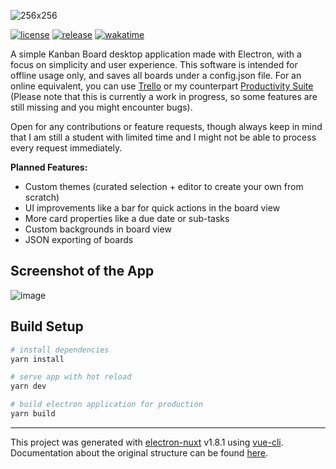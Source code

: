 ![256x256](https://user-images.githubusercontent.com/57040351/163876968-650582f9-1b15-42b3-88f9-80418ddcd840.png)


[![license](https://img.shields.io/github/license/trobonox/kanban-electron?style=flat)](https://opensource.org/licenses/MIT)
[![release](https://img.shields.io/github/v/release/trobonox/kanban-electron)](https://github.com/trobonox/kanban-electron/releases)
[![wakatime](https://wakatime.com/badge/user/be365b36-3fc6-4949-a760-a882bf44aad7/project/e222a792-8ba1-4987-97bd-baec10aa63fb.svg)](https://wakatime.com/badge/user/be365b36-3fc6-4949-a760-a882bf44aad7/project/e222a792-8ba1-4987-97bd-baec10aa63fb)

A simple Kanban Board desktop application made with Electron, with a focus on simplicity and user experience. 
This software is intended for offline usage only, and saves all boards under a config.json file. For an online equivalent, you can use [Trello](https://trello.com) or my counterpart [Productivity Suite](https://productivity-suite-three.vercel.app) (Please note that this is currently a work in progress, so some features are still missing and you might encounter bugs).

Open for any contributions or feature requests, though always keep in mind that I am still a student with limited time and I might not be able to process every request immediately.

**Planned Features:**
- Custom themes (curated selection + editor to create your own from scratch)
- UI improvements like a bar for quick actions in the board view
- More card properties like a due date or sub-tasks
- Custom backgrounds in board view
- JSON exporting of boards

## Screenshot of the App
![image](https://user-images.githubusercontent.com/57040351/163267511-6cc8bd27-61c6-4cb9-8eaf-1455cdbe2d9c.png)

## Build Setup

``` bash
# install dependencies
yarn install

# serve app with hot reload
yarn dev

# build electron application for production
yarn build

```

---

This project was generated with [electron-nuxt](https://github.com/michalzaq12/electron-nuxt) v1.8.1 using [vue-cli](https://github.com/vuejs/vue-cli). Documentation about the original structure can be found [here](https://github.com/michalzaq12/electron-nuxt/blob/master/README.md).
